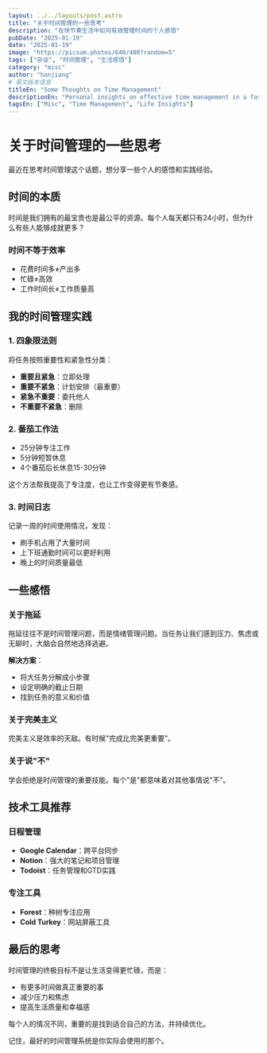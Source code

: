 ```yaml
---
layout: ../../layouts/post.astro
title: "关于时间管理的一些思考"
description: "在快节奏生活中如何有效管理时间的个人感悟"
pubDate: "2025-01-19"
date: "2025-01-19"
image: "https://picsum.photos/640/480?random=5"
tags: ["杂谈", "时间管理", "生活感悟"]
category: "misc"
author: "hanjiang"
# 英文版本信息
titleEn: "Some Thoughts on Time Management"
descriptionEn: "Personal insights on effective time management in a fast-paced life"
tagsEn: ["Misc", "Time Management", "Life Insights"]
---
```


# 关于时间管理的一些思考

最近在思考时间管理这个话题，想分享一些个人的感悟和实践经验。

## 时间的本质

时间是我们拥有的最宝贵也是最公平的资源。每个人每天都只有24小时，但为什么有些人能够成就更多？

### 时间不等于效率
- 花费时间多≠产出多
- 忙碌≠高效
- 工作时间长≠工作质量高

## 我的时间管理实践

### 1. 四象限法则
将任务按照重要性和紧急性分类：
- **重要且紧急**：立即处理
- **重要不紧急**：计划安排（最重要）
- **紧急不重要**：委托他人
- **不重要不紧急**：删除

### 2. 番茄工作法
- 25分钟专注工作
- 5分钟短暂休息
- 4个番茄后长休息15-30分钟

这个方法帮我提高了专注度，也让工作变得更有节奏感。

### 3. 时间日志
记录一周的时间使用情况，发现：
- 刷手机占用了大量时间
- 上下班通勤时间可以更好利用
- 晚上的时间质量最低

## 一些感悟

### 关于拖延
拖延往往不是时间管理问题，而是情绪管理问题。当任务让我们感到压力、焦虑或无聊时，大脑会自然地选择逃避。

**解决方案**：
- 将大任务分解成小步骤
- 设定明确的截止日期
- 找到任务的意义和价值

### 关于完美主义
完美主义是效率的天敌。有时候"完成比完美更重要"。

### 关于说"不"
学会拒绝是时间管理的重要技能。每个"是"都意味着对其他事情说"不"。

## 技术工具推荐

### 日程管理
- **Google Calendar**：跨平台同步
- **Notion**：强大的笔记和项目管理
- **Todoist**：任务管理和GTD实践

### 专注工具
- **Forest**：种树专注应用
- **Cold Turkey**：网站屏蔽工具

## 最后的思考

时间管理的终极目标不是让生活变得更忙碌，而是：
- 有更多时间做真正重要的事
- 减少压力和焦虑
- 提高生活质量和幸福感

每个人的情况不同，重要的是找到适合自己的方法，并持续优化。

记住，最好的时间管理系统是你实际会使用的那个。
